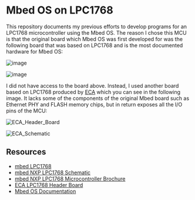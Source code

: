 # Mbed OS on LPC1768

This repository documents my previous efforts to develop programs for an LPC1768 microcontroller using the Mbed OS. The reason I chose this MCU is that the original board which Mbed OS was first developed for was the following board that was based on LPC1768 and is the most documented hardware for Mbed OS:

![image](https://github.com/m3y54m/lpc1768-mbed-os/assets/1549028/02d2d427-bba0-486d-bfa4-3cbc52e36671)

![image](https://github.com/m3y54m/lpc1768-mbed-os/assets/1549028/9aa34292-c36d-4f9a-b141-abd781329f6e)


I did not have access to the board above. Instead, I used another board based on LPC1768 produced by [ECA](https://eshop.eca.ir/ساخت-ایران/876-هدربرد-برد-راه-انداز-lpc1768-cortex-m3.html) which you can see in the following image. It lacks some of the components of the original Mbed board such as Ethernet PHY and FLASH memory chips, but in return exposes all the I/O pins of the MCU:

![ECA_Header_Board](https://github.com/m3y54m/lpc1768-mbed-os/assets/1549028/324de3e7-0241-458e-97ca-972437755e0b)

![ECA_Schematic](https://github.com/m3y54m/lpc1768-mbed-os/assets/1549028/b9c13995-e066-4b26-a9f4-b551114665b4)

## Resources

- [mbed LPC1768](https://os.mbed.com/platforms/mbed-LPC1768/)
- [mbed NXP LPC1768 Schematic](http://mbed.org/media/uploads/chris/mbed-005.1.pdf)
- [mbed NXP LPC1768 Microcontroller Brochure](https://www.nxp.com/docs/en/brochure/LPC1768.pdf)
- [ECA LPC1768 Header Board](https://eshop.eca.ir/ساخت-ایران/876-هدربرد-برد-راه-انداز-lpc1768-cortex-m3.html)
- [Mbed OS Documentation](https://os.mbed.com/docs/mbed-os/)

